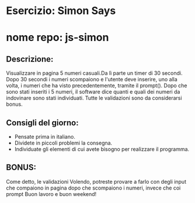 # Esercizio: Simon Says
# nome repo: js-simon

## Descrizione:
Visualizzare in pagina 5 numeri casuali.Da lì parte un timer di 30 secondi.
Dopo 30 secondi i numeri scompaiono e l'utente deve inserire, uno alla volta, i numeri che ha visto precedentemente, tramite il prompt().
Dopo che sono stati inseriti i 5 numeri, il software dice quanti e quali dei numeri da indovinare sono stati individuati.
Tutte le validazioni sono da considerarsi bonus.
## Consigli del giorno:
* Pensate prima in italiano.
* Dividete in piccoli problemi la consegna.
* Individuate gli elementi di cui avete bisogno per realizzare il programma.
## BONUS:
Come detto, le validazioni
Volendo, potreste provare a farlo con degli input che compaiono in pagina dopo che scompaiono i numeri, invece che coi prompt
Buon lavoro e buon weekend!
